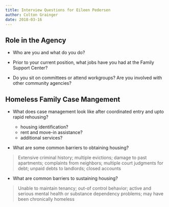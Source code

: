 ```yaml
---
title: Interview Questions for Eileen Pedersen
author: Colton Grainger
date: 2018-03-16
---
```


## Role in the Agency 

- Who are you and what do you do?

- Prior to your current position, what jobs have you had at the Family Support Center?

- Do you sit on committees or attend workgroups? Are you involved with other community agencies?

## Homeless Family Case Mangement

- What does case management look like after coordinated entry and upto rapid rehousing?
	- housing identification?
	- rent and move-in assistance?
	- additional services?

- What are some common barriers to obtaining housing?
> Extensive criminal history; multiple evictions; damage to past apartments; complaints from neighbors; multiple court judgments for debt; unpaid debts to landlords; closed accounts	

- What are common barriers to sustaining housing?
> Unable to maintain tenancy; out-of control behavior; active and serious mental health or substance dependency problems; may have been chronically homeless
